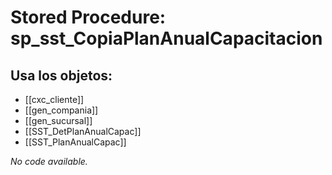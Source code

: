 # Stored Procedure: sp_sst_CopiaPlanAnualCapacitacion

## Usa los objetos:
- [[cxc_cliente]]
- [[gen_compania]]
- [[gen_sucursal]]
- [[SST_DetPlanAnualCapac]]
- [[SST_PlanAnualCapac]]

*No code available.*
